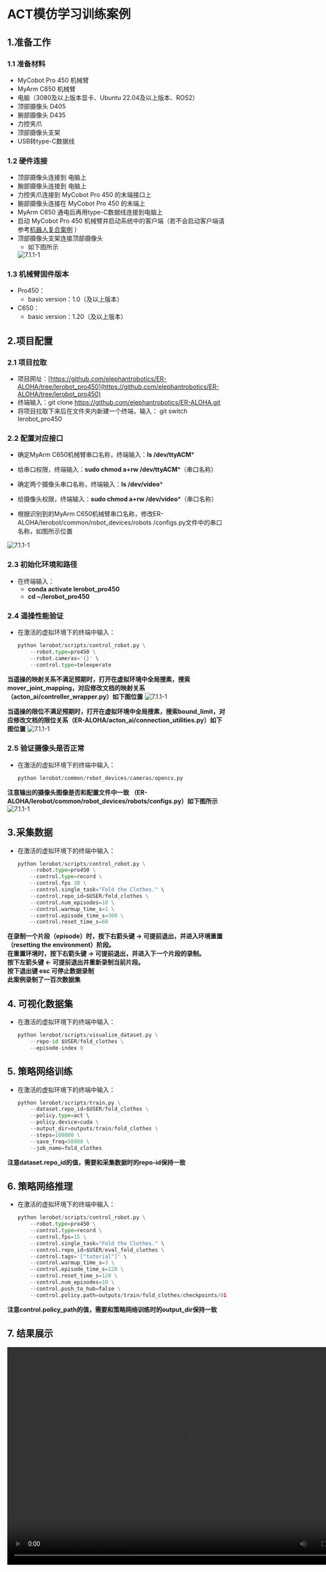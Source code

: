 # ACT模仿学习训练案例
## 1.准备工作
### 1.1 准备材料
- MyCobot Pro 450 机械臂
- MyArm C650 机械臂
- 电脑（3080及以上版本显卡、Ubuntu 22.04及以上版本、ROS2）
- 顶部摄像头 D405
- 腕部摄像头 D435
- 力控夹爪
- 顶部摄像头支架
- USB转type-C数据线

### 1.2 硬件连接
- 顶部摄像头连接到 电脑上
- 腕部摄像头连接到 电脑上
- 力控夹爪连接到 MyCobot Pro 450 的末端接口上
- 腕部摄像头连接在 MyCobot Pro 450 的末端上
- MyArm C650 通电后再用type-C数据线连接到电脑上
- 启动 MyCobot Pro 450 机械臂并启动系统中的客户端（若不会启动客户端请参考[机器人复合案例](7.1.md) ）
- 顶部摄像头支架连接顶部摄像头
    - 如下图所示
    <img src="../../resources/3-FunctionsAndApplications/7.ExamplesRobotsUsing/hardware_connect.jpg" alt="7.1.1-1" style="zoom:100%;" />

### 1.3 机械臂固件版本
- Pro450：
    - basic version：1.0（及以上版本）
- C650：
    - basic version：1.20（及以上版本）

## 2.项目配置
### 2.1 项目拉取
- 项目网址：[https://github.com/elephantrobotics/ER-ALOHA/tree/lerobot_pro450](https://github.com/elephantrobotics/ER-ALOHA/tree/lerobot_pro450)
- 终端输入：git clone https://github.com/elephantrobotics/ER-ALOHA.git
- 将项目拉取下来后在文件夹内新建一个终端，输入： git switch lerobot_pro450

### 2.2 配置对应接口
- 确定MyArm C650机械臂串口名称，终端输入：**ls /dev/ttyACM***  
- 给串口权限，终端输入：**sudo chmod a+rw /dev/ttyACM***（串口名称）
- 确定两个摄像头串口名称，终端输入：**ls /dev/video***
- 给摄像头权限，终端输入：**sudo chmod a+rw /dev/video***（串口名称）

- 根据识别到的MyArm C650机械臂串口名称，修改ER-ALOHA/lerobot/common/robot_devices/robots
/configs.py文件中的串口名称，如图所示位置
<img src="../../resources/3-FunctionsAndApplications/7.ExamplesRobotsUsing/code_1.jpg" alt="7.1.1-1" style="zoom:100%;" />

### 2.3 初始化环境和路径
- 在终端输入：
    - **conda activate lerobot_pro450**
    - **cd ~/lerobot_pro450**

### 2.4 遥操性能验证
- 在激活的虚拟环境下的终端中输入：
    ```python
    python lerobot/scripts/control_robot.py \
        --robot.type=pro450 \
        --robot.cameras='{}' \
        --control.type=teleoperate
    ```
**当遥操的映射关系不满足预期时，打开在虚拟环境中全局搜素，搜索mover_joint_mapping，对应修改文档的映射关系（acton_ai/controller_wrapper.py）如下图位置**
<img src="../../resources/3-FunctionsAndApplications/7.ExamplesRobotsUsing/code_2.jpg" alt="7.1.1-1" style="zoom:100%;" />

**当遥操的限位不满足预期时，打开在虚拟环境中全局搜素，搜索bound_limit，对应修改文档的限位关系（ER-ALOHA/acton_ai/connection_utilities.py）如下图位置**
<img src="../../resources/3-FunctionsAndApplications/7.ExamplesRobotsUsing/code_3.jpg" alt="7.1.1-1" style="zoom:100%;" />

### 2.5 验证摄像头是否正常
- 在激活的虚拟环境下的终端中输入：
    ```python
    python lerobot/common/robot_devices/cameras/opencv.py
    ```
**注意输出的摄像头图像是否和配置文件中一致
（ER-ALOHA/lerobot/common/robot_devices/robots/configs.py）如下图所示**
<img src="../../resources/3-FunctionsAndApplications/7.ExamplesRobotsUsing/code_4.jpg" alt="7.1.1-1" style="zoom:100%;" />

## 3.采集数据
- 在激活的虚拟环境下的终端中输入：
    ```python
    python lerobot/scripts/control_robot.py \
        --robot.type=pro450 \
        --control.type=record \
        --control.fps 30 \
        --control.single_task="Fold the Clothes." \
        --control.repo_id=$USER/fold_clothes \
        --control.num_episodes=10 \
        --control.warmup_time_s=1 \
        --control.episode_time_s=300 \
        --control.reset_time_s=60
    ```
**在录制一个片段（episode）时，按下右箭头键 -> 可提前退出，并进入环境重置（resetting the environment）阶段。  
在重置环境时，按下右箭头键 -> 可提前退出，并进入下一个片段的录制。  
按下左箭头键 <- 可提前退出并重新录制当前片段。  
按下退出键 esc 可停止数据录制  
此案例录制了一百次数据集**

## 4. 可视化数据集
- 在激活的虚拟环境下的终端中输入：
    ```python
    python lerobot/scripts/visualize_dataset.py \
        --repo-id $USER/fold_clothes \
        --episode-index 0
    ```

## 5. 策略网络训练
- 在激活的虚拟环境下的终端中输入：
    ```python
    python lerobot/scripts/train.py \
        --dataset.repo_id=$USER/fold_clothes \
        --policy.type=act \  
        --policy.device=cuda \
        --output_dir=outputs/train/fold_clothes \
        --steps=100000 \
        --save_freq=50000 \
        --job_name=fold_clothes
    ```
**注意dataset.repo_id的值，需要和采集数据时的repo-id保持一致**

## 6. 策略网络推理
- 在激活的虚拟环境下的终端中输入：
    ```python
    python lerobot/scripts/control_robot.py \
        --robot.type=pro450 \
        --control.type=record \
        --control.fps=15 \
        --control.single_task="Fold the Clothes." \
        --control.repo_id=$USER/eval_fold_clothes \
        --control.tags='["tutorial"]' \
        --control.warmup_time_s=3 \
        --control.episode_time_s=120 \
        --control.reset_time_s=120 \
        --control.num_episodes=10 \
        --control.push_to_hub=false \
        --control.policy.path=outputs/train/fold_clothes/checkpoints/010000/pretrained_model
    ```
**注意control.policy_path的值，需要和策略网络训练时的output_dir保持一致**

## 7. 结果展示
<video src="../../resources/3-FunctionsAndApplications/7.ExamplesRobotsUsing/demo_ACT.mp4" controls="controls" width="800" height="500"></video>

